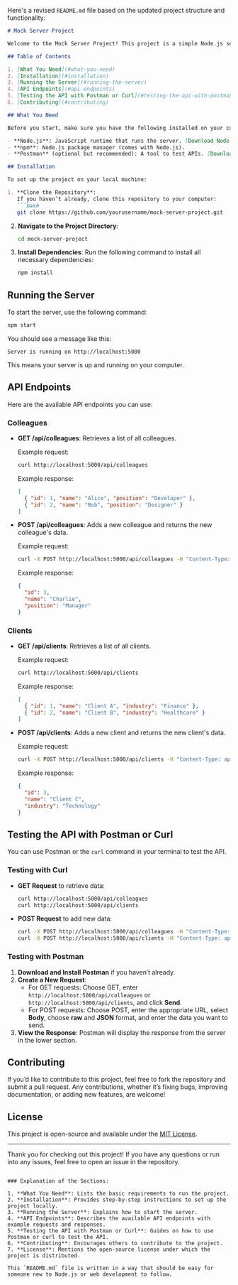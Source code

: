 Here's a revised `README.md` file based on the updated project structure and functionality:

```markdown
# Mock Server Project

Welcome to the Mock Server Project! This project is a simple Node.js server built with Express. It simulates JSON responses for two collections: **colleagues** and **clients**. You can retrieve and add data using GET and POST requests. This guide will help you understand how to set up, run, and test this project.

## Table of Contents

1. [What You Need](#what-you-need)
2. [Installation](#installation)
3. [Running the Server](#running-the-server)
4. [API Endpoints](#api-endpoints)
5. [Testing the API with Postman or Curl](#testing-the-api-with-postman-or-curl)
6. [Contributing](#contributing)

## What You Need

Before you start, make sure you have the following installed on your computer:

- **Node.js**: JavaScript runtime that runs the server. [Download Node.js](https://nodejs.org/)
- **npm**: Node.js package manager (comes with Node.js).
- **Postman** (optional but recommended): A tool to test APIs. [Download Postman](https://www.postman.com/downloads/)

## Installation

To set up the project on your local machine:

1. **Clone the Repository**:
   If you haven’t already, clone this repository to your computer:
   ```bash
   git clone https://github.com/yourusername/mock-server-project.git
   ```

2. **Navigate to the Project Directory**:
   ```bash
   cd mock-server-project
   ```

3. **Install Dependencies**:
   Run the following command to install all necessary dependencies:
   ```bash
   npm install
   ```

## Running the Server

To start the server, use the following command:

```bash
npm start
```

You should see a message like this:

```
Server is running on http://localhost:5000
```

This means your server is up and running on your computer.

## API Endpoints

Here are the available API endpoints you can use:

### Colleagues

- **GET /api/colleagues**: Retrieves a list of all colleagues.
  
  Example request:
  ```bash
  curl http://localhost:5000/api/colleagues
  ```

  Example response:
  ```json
  [
    { "id": 1, "name": "Alice", "position": "Developer" },
    { "id": 2, "name": "Bob", "position": "Designer" }
  ]
  ```

- **POST /api/colleagues**: Adds a new colleague and returns the new colleague's data.

  Example request:
  ```bash
  curl -X POST http://localhost:5000/api/colleagues -H "Content-Type: application/json" -d '{"name": "Charlie", "position": "Manager"}'
  ```

  Example response:
  ```json
  {
    "id": 3,
    "name": "Charlie",
    "position": "Manager"
  }
  ```

### Clients

- **GET /api/clients**: Retrieves a list of all clients.
  
  Example request:
  ```bash
  curl http://localhost:5000/api/clients
  ```

  Example response:
  ```json
  [
    { "id": 1, "name": "Client A", "industry": "Finance" },
    { "id": 2, "name": "Client B", "industry": "Healthcare" }
  ]
  ```

- **POST /api/clients**: Adds a new client and returns the new client's data.

  Example request:
  ```bash
  curl -X POST http://localhost:5000/api/clients -H "Content-Type: application/json" -d '{"name": "Client C", "industry": "Technology"}'
  ```

  Example response:
  ```json
  {
    "id": 3,
    "name": "Client C",
    "industry": "Technology"
  }
  ```

## Testing the API with Postman or Curl

You can use Postman or the `curl` command in your terminal to test the API.

### Testing with Curl

- **GET Request** to retrieve data:
  ```bash
  curl http://localhost:5000/api/colleagues
  curl http://localhost:5000/api/clients
  ```

- **POST Request** to add new data:
  ```bash
  curl -X POST http://localhost:5000/api/colleagues -H "Content-Type: application/json" -d '{"name": "Charlie", "position": "Manager"}'
  curl -X POST http://localhost:5000/api/clients -H "Content-Type: application/json" -d '{"name": "Client C", "industry": "Technology"}'
  ```

### Testing with Postman

1. **Download and Install Postman** if you haven’t already.
2. **Create a New Request**:
   - For GET requests: Choose GET, enter `http://localhost:5000/api/colleagues` or `http://localhost:5000/api/clients`, and click **Send**.
   - For POST requests: Choose POST, enter the appropriate URL, select **Body**, choose **raw** and **JSON** format, and enter the data you want to send.
3. **View the Response**: Postman will display the response from the server in the lower section.

## Contributing

If you’d like to contribute to this project, feel free to fork the repository and submit a pull request. Any contributions, whether it’s fixing bugs, improving documentation, or adding new features, are welcome!

## License

This project is open-source and available under the [MIT License](LICENSE).

---

Thank you for checking out this project! If you have any questions or run into any issues, feel free to open an issue in the repository.
```

### Explanation of the Sections:

1. **What You Need**: Lists the basic requirements to run the project.
2. **Installation**: Provides step-by-step instructions to set up the project locally.
3. **Running the Server**: Explains how to start the server.
4. **API Endpoints**: Describes the available API endpoints with example requests and responses.
5. **Testing the API with Postman or Curl**: Guides on how to use Postman or curl to test the API.
6. **Contributing**: Encourages others to contribute to the project.
7. **License**: Mentions the open-source license under which the project is distributed.

This `README.md` file is written in a way that should be easy for someone new to Node.js or web development to follow.

